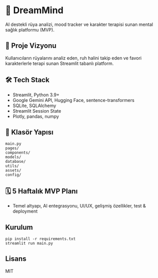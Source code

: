 # 🌙 DreamMind

AI destekli rüya analizi, mood tracker ve karakter terapisi sunan mental sağlık platformu (MVP).

## 🚀 Proje Vizyonu
Kullanıcıların rüyalarını analiz eden, ruh halini takip eden ve favori karakterlerle terapi sunan Streamlit tabanlı platform.

## 🛠️ Tech Stack
- Streamlit, Python 3.9+
- Google Gemini API, Hugging Face, sentence-transformers
- SQLite, SQLAlchemy
- Streamlit Session State
- Plotly, pandas, numpy

## 📁 Klasör Yapısı
```
main.py
pages/
components/
models/
database/
utils/
assets/
config/
```

## 🗓️ 5 Haftalık MVP Planı
- Temel altyapı, AI entegrasyonu, UI/UX, gelişmiş özellikler, test & deployment

## Kurulum
```
pip install -r requirements.txt
streamlit run main.py
```

## Lisans
MIT 
